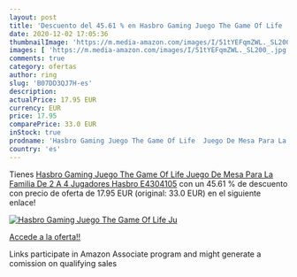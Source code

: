 ```yaml
---
layout: post
title: 'Descuento del 45.61 % en Hasbro Gaming Juego The Game Of Life  Ju'
date: 2020-12-02 17:05:36
thumbnailImage: 'https://m.media-amazon.com/images/I/51tYEFqmZWL._SL200_.jpg'
images: [ 'https://m.media-amazon.com/images/I/51tYEFqmZWL._SL200_.jpg' ]
comments: true
category: ofertas
author: ring
slug: 'B07DD3QJ7H-es'
description:
actualPrice: 17.95 EUR
currency: EUR
price: 17.95
comparePrice: 33.0 EUR
inStock: true
prodname: 'Hasbro Gaming Juego The Game Of Life  Juego De Mesa Para La Familia De 2 A 4 Jugadores  Hasbro E4304105'
country: 'es'
---
```


Tienes [Hasbro Gaming Juego The Game Of Life  Juego De Mesa Para La Familia De 2 A 4 Jugadores  Hasbro E4304105](https://www.amazon.es/dp/B07DD3QJ7H/?tag=tolees-21) con un 45.61 % de descuento con precio de oferta de 17.95 EUR (original: 33.0 EUR) en el siguiente enlace!

[![Hasbro Gaming Juego The Game Of Life  Ju](https://m.media-amazon.com/images/I/51tYEFqmZWL._SL200_.jpg)](https://www.amazon.es/dp/B07DD3QJ7H/?tag=tolees-21)

[Accede a la oferta!!](https://www.amazon.es/dp/B07DD3QJ7H/?tag=tolees-21)

Links participate in Amazon Associate program and might generate a comission on qualifying sales


